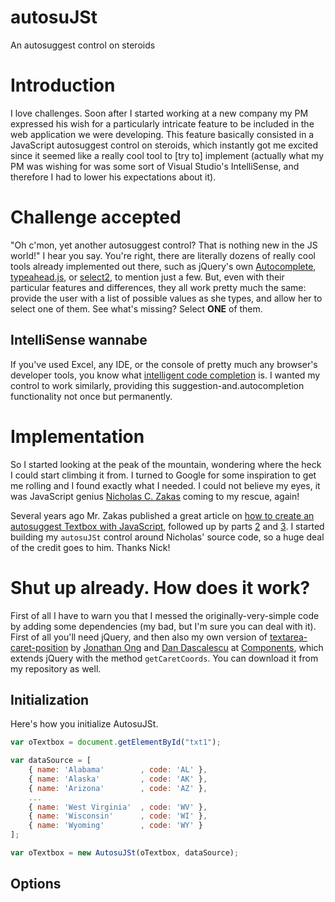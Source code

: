 autosuJSt
=========

An autosuggest control on steroids

# Introduction

I love challenges. Soon after I started working at a new company my PM expressed his wish for a particularly intricate feature to be included in the web application we were developing. This feature basically consisted in a JavaScript autosuggest control on steroids, which instantly got me excited since it seemed like a really cool tool to [try to] implement (actually what my PM was wishing for was some sort of Visual Studio's IntelliSense, and therefore I had to lower his expectations about it).

# Challenge accepted

"Oh c'mon, yet another autosuggest control? That is nothing new in the JS world!" I hear you say. You're right, there are literally dozens of really cool tools already implemented out there, such as jQuery's own [Autocomplete](http://jqueryui.com/autocomplete/), [typeahead.js](https://twitter.github.io/typeahead.js), or [select2](http://ivaynberg.github.io/select2), to mention just a few. But, even with their particular features and differences, they all work pretty much the same: provide the user with a list of possible values as she types, and allow her to select one of them. See what's missing? Select **ONE** of them.

## IntelliSense wannabe

If you've used Excel, any IDE, or the console of pretty much any browser's developer tools, you know what [intelligent code completion](http://en.wikipedia.org/wiki/Intelligent_code_completion) is. I wanted my control to work similarly, providing this suggestion-and.autocompletion functionality not once but permanently.

# Implementation

So I started looking at the peak of the mountain, wondering where the heck I could start climbing it from. I turned to Google for some inspiration to get me rolling and I found exactly what I needed. I could not believe my eyes, it was JavaScript genius [Nicholas C. Zakas](http://www.nczonline.net) coming to my rescue, again!

Several years ago Mr. Zakas published a great article on [how to create an autosuggest Textbox with JavaScript](http://oak.cs.ucla.edu/cs144/projects/javascript/suggest1.html), followed up by parts [2](http://oak.cs.ucla.edu/cs144/projects/javascript/suggest2.html) and [3](http://oak.cs.ucla.edu/cs144/projects/javascript/suggest3.html). I started building my `autosuJSt` control around Nicholas' source code, so a huge deal of the credit goes to him. Thanks Nick!
  
# Shut up already. How does it work?

First of all I have to warn you that I messed the originally-very-simple code by adding some dependencies (my bad, but I'm sure you can deal with it). First of all you'll need jQuery, and then also my own version of [textarea-caret-position](https://github.com/component/textarea-caret-position) by [Jonathan Ong](https://github.com/jonathanong) and [Dan Dascalescu](https://github.com/dandv) at [Components](https://github.com/component), which extends jQuery with the method `getCaretCoords`. You can download it from my repository as well.
 
## Initialization

Here's how you initialize AutosuJSt.

```javascript
var oTextbox = document.getElementById("txt1");

var dataSource = [
    { name: 'Alabama'        , code: 'AL' },
    { name: 'Alaska'         , code: 'AK' },
    { name: 'Arizona'        , code: 'AZ' },
    ...
    { name: 'West Virginia'  , code: 'WV' },
    { name: 'Wisconsin'      , code: 'WI' },
    { name: 'Wyoming'        , code: 'WY' }                
];

var oTextbox = new AutosuJSt(oTextbox, dataSource);
```

## Options

